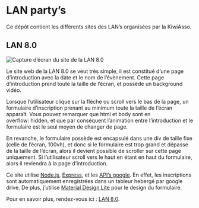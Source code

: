 # LAN party’s
Ce dépôt contient les différents sites des LAN’s organisées par la KiwiAsso.

## LAN 8.0

![Capture d’écran du site de la LAN 8.0](https://s13.postimg.org/ohss53r53/lan80_mockedup.png)

Le site web de la LAN 8.0 se veut très simple, il est constitué d’une page d’introduction avec la date et le nom de l’évènement. Cette page d’introduction prend toute la taille de l’écran, et possède un background vidéo.

Lorsque l’utilisateur clique sur la flèche ou scroll vers le bas de la page, un formulaire d’inscription prenant au minimum toute la taille de l’écran apparaît. Vous pouvez remarquer que html et body sont en overflow: hidden, et que par conséquent l’animation entre l’introduction et le formulaire est le seul moyen de changer de page.

En revanche, le formulaire possède est encapsulé dans une div de taille fixe (celle de l’écran, 100vh), et donc si le formulaire est trop grand et dépasse de la taille de l’écran, alors il devient possible de scroller sur cette page uniquement. Si l’utilisateur scroll vers le haut en étant en haut du formulaire, alors il reviendra à la page d’introduction.

Ce site utilise [Node.js](https://nodejs.org/), [Express](http://expressjs.com/), et les [API’s google](https://developers.google.com/sheets/). En effet, les inscriptions sont automatiquement enregistrées dans un tableur hebergé par google drive. De plus, j’utilise [Material Design Lite](https://getmdl.io/) pour le design du formulaire.

Pour en savoir plus, rendez-vous ici : [LAN 8.0](https://github.com/johynpapin/lanpartys/tree/master/lan8).

